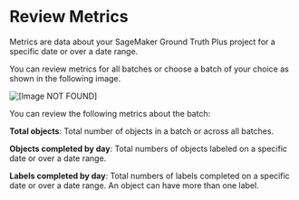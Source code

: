 # Review Metrics<a name="gtp-review-metrics"></a>

Metrics are data about your SageMaker Ground Truth Plus project for a specific date or over a date range\.

You can review metrics for all batches or choose a batch of your choice as shown in the following image\.

![\[Image NOT FOUND\]](http://docs.aws.amazon.com/sagemaker/latest/dg/images/gtb-review-metrics.png)

You can review the following metrics about the batch:

**Total objects**: Total number of objects in a batch or across all batches\.

**Objects completed by day**: Total numbers of objects labeled on a specific date or over a date range\.

**Labels completed by day**: Total numbers of labels completed on a specific date or over a date range\. An object can have more than one label\.